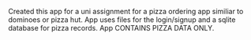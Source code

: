 Created this app for a uni assignment for a pizza ordering app similiar to dominoes or pizza hut. App uses files for the login/signup and a
sqlite database for pizza records. App CONTAINS PIZZA DATA ONLY.
